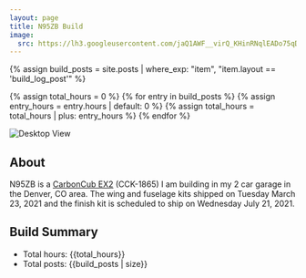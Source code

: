 ```yaml
---
layout: page
title: N95ZB Build
image:
  src: https://lh3.googleusercontent.com/jaQ1AWF__virQ_KHinRNqlEADo75qDH9ELZvUXp4MR8Lp20077jocDrz3tA1x-hPyg4TgPSogJjAQgbqY9XU-ovsDDuGGyEsx45n4BQA9xM4RFmPaR_6rfIxoR5S5aZwkfFZH7tWumM=w2400
---
```


{% assign build_posts = site.posts | where_exp: "item", "item.layout == 'build_log_post'"  %}

{% assign total_hours = 0 %}
{% for entry in build_posts %}
  {% assign entry_hours = entry.hours | default: 0 %}
  {% assign total_hours = total_hours | plus: entry_hours %}
{% endfor %}

![Desktop View](https://lh3.googleusercontent.com/jaQ1AWF__virQ_KHinRNqlEADo75qDH9ELZvUXp4MR8Lp20077jocDrz3tA1x-hPyg4TgPSogJjAQgbqY9XU-ovsDDuGGyEsx45n4BQA9xM4RFmPaR_6rfIxoR5S5aZwkfFZH7tWumM=w2400)

## About
N95ZB is a [CarbonCub EX2](http://cubcrafters.com/carboncub/ex) (CCK-1865) I am building in my 2 car garage in the Denver, CO area. The wing and fuselage kits shipped on Tuesday March 23, 2021 and the finish kit is scheduled to ship on Wednesday July 21, 2021.

## Build Summary
* Total hours: {{total_hours}}
* Total posts: {{build_posts | size}}